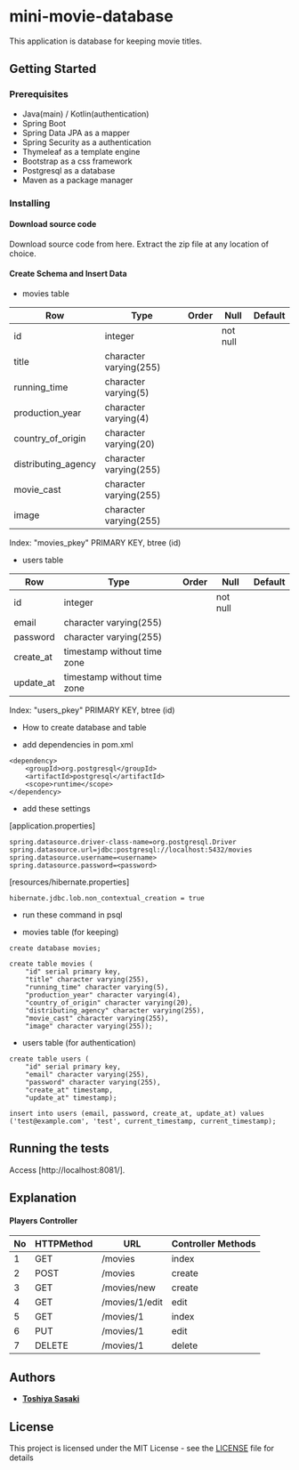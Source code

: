 # mini-movie-database

This application is database for keeping movie titles.

## Getting Started

### Prerequisites
- Java(main) / Kotlin(authentication)
- Spring Boot
- Spring Data JPA as a mapper
- Spring Security as a authentication
- Thymeleaf as a template engine
- Bootstrap as a css framework
- Postgresql as a database
- Maven as a package manager


### Installing
#### Download source code
Download source code from here. Extract the zip file at any location of choice.

#### Create Schema and Insert Data
 - movies table
 
|Row |Type |Order |Null |Default |
|---|---|---|---|---|
|id |integer | |not null | |
|title |character varying(255) | | | |
|running_time |character varying(5) | | | |
|production_year |character varying(4) | | | |
|country_of_origin |character varying(20) | | | |
|distributing_agency |character varying(255) | | | |
|movie_cast |character varying(255) | | | |
|image |character varying(255) | | | |

Index: "movies_pkey" PRIMARY KEY, btree (id)

- users table

|Row |Type |Order |Null |Default |
|---|---|---|---|---|
|id |integer | |not null | |
|email |character varying(255) | | | |
|password |character varying(255) | | | |
|create_at |timestamp without time zone | | | |
|update_at |timestamp without time zone | | | |

Index: "users_pkey" PRIMARY KEY, btree (id)


- How to create database and table

* add dependencies in pom.xml

```
<dependency>
	<groupId>org.postgresql</groupId>
	<artifactId>postgresql</artifactId>
	<scope>runtime</scope>
</dependency>
```

* add these settings

[application.properties]

```
spring.datasource.driver-class-name=org.postgresql.Driver
spring.datasource.url=jdbc:postgresql://localhost:5432/movies
spring.datasource.username=<username>
spring.datasource.password=<password>
```

[resources/hibernate.properties]

```
hibernate.jdbc.lob.non_contextual_creation = true
```

* run these command in psql

* movies table (for keeping)

```
create database movies;

create table movies (
    "id" serial primary key,
    "title" character varying(255),
    "running_time" character varying(5),
    "production_year" character varying(4),
    "country_of_origin" character varying(20),
    "distributing_agency" character varying(255),
    "movie_cast" character varying(255),
    "image" character varying(255));
```

* users table (for authentication)

```$xslt
create table users (
    "id" serial primary key,
    "email" character varying(255),
    "password" character varying(255),
    "create_at" timestamp,
    "update_at" timestamp);
```

```
insert into users (email, password, create_at, update_at) values ('test@example.com', 'test', current_timestamp, current_timestamp);
```


## Running the tests

Access [http://localhost:8081/].

## Explanation
#### Players Controller
|No |HTTPMethod |URL |Controller Methods |
|---|---|---|---|
|1 |GET |/movies |index |
|2 |POST |/movies |create |
|3 |GET |/movies/new |create |
|4 |GET |/movies/1/edit |edit |
|5 |GET |/movies/1 |index |
|6 |PUT |/movies/1 |edit |
|7 |DELETE |/movies/1 |delete |

## Authors

- [**Toshiya Sasaki**](https://github.com/toshyss)


## License

This project is licensed under the MIT License - see the [LICENSE](LICENSE) file for details

